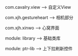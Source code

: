 com.cavalry.view --> 自定义View

com.xjh.gestureheart --> 相机部分

com.xjh.xinwo --> 心窝界面

module: library --> 基础类库

module: ptr-lib --> 上下拉刷新控件